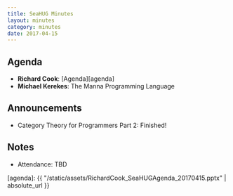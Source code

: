 ```yaml
---
title: SeaHUG Minutes
layout: minutes
category: minutes
date: 2017-04-15
---
```


## Agenda

* **Richard Cook**: [Agenda][agenda]
* **Michael Kerekes**: The Manna Programming Language

## Announcements

* Category Theory for Programmers Part 2: Finished!

## Notes
* Attendance: TBD

[agenda]: {{ "/static/assets/RichardCook_SeaHUGAgenda_20170415.pptx" | absolute_url }}
